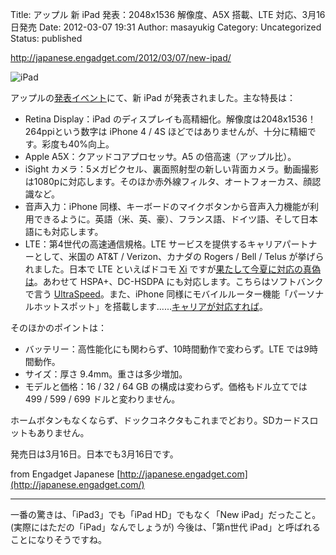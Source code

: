 Title: アップル 新 iPad 発表：2048x1536 解像度、A5X 搭載、LTE 対応、3月16日発売
Date: 2012-03-07 19:31
Author: masayukig
Category: Uncategorized
Status: published

<http://japanese.engadget.com/2012/03/07/new-ipad/>


![iPad](http://www.blogcdn.com/www.engadget.com/media/2012/03/apple-ipad-3-ipad-hd-liveblog-2926.jpg)


アップルの[発表イベント](http://japanese.engadget.com/2012/03/07/ipad/)にて、新
iPad が発表されました。主な特長は：

-   Retina Display：iPad のディスプレイも高精細化。解像度は2048x1536！
    264ppiという数字は iPhone 4 / 4S
    ほどではありませんが、十分に精細です。彩度も40%向上。
-   Apple A5X：クアッドコアプロセッサ。A5 の倍高速（アップル比）。
-   iSight
    カメラ：5メガピクセル、裏面照射型の新しい背面カメラ。動画撮影は1080pに対応します。そのほか赤外線フィルタ、オートフォーカス、顔認識など。
-   音声入力：iPhone
    同様、キーボードのマイクボタンから音声入力機能が利用できるように。英語（米、英、豪）、フランス語、ドイツ語、そして日本語にも対応します。
-   LTE：第4世代の高速通信規格。LTE
    サービスを提供するキャリアパートナーとして、米国の AT&T /
    Verizon、カナダの Rogers / Bell / Telus が挙げられました。日本で LTE
    といえばドコモ [Xi](http://japanese.engadget.com/tag/Xi/)
    ですが[果たして今夏に対応の真偽は](http://japanese.engadget.com/2011/11/30/lte-iphone/)。あわせて
    HSPA+、DC-HSDPA にも対応します。こちらはソフトバンクで言う
    [UltraSpeed](http://japanese.engadget.com/tag/UltraSpeed/)。また、iPhone
    同様にモバイルルーター機能「パーソナルホットスポット」を搭載します......[キャリアが対応すれば](http://japanese.engadget.com/2011/03/02/iphone-4-personal-hot-spot/)。

そのほかのポイントは：

-   バッテリー：高性能化にも関わらず、10時間動作で変わらず。LTE
    では9時間動作。
-   サイズ：厚さ 9.4mm。重さは多少増加。
-   モデルと価格：16 / 32 / 64 GB の構成は変わらず。価格もドル立てでは
    499 / 599 / 699 ドルと変わりません。

ホームボタンもなくならず、ドックコネクタもこれまでどおり。SDカードスロットもありません。

発売日は3月16日。日本でも3月16日です。

from Engadget Japanese
[http://japanese.engadget.com](http://japanese.engadget.com/)  

------------------------------------------------------------------------

一番の驚きは、「iPad3」でも「iPad HD」でもなく「New iPad」だったこと。
(実際にはただの「iPad」なんでしょうが) 今後は、「第n世代
iPad」と呼ばれることになりそうですね。
